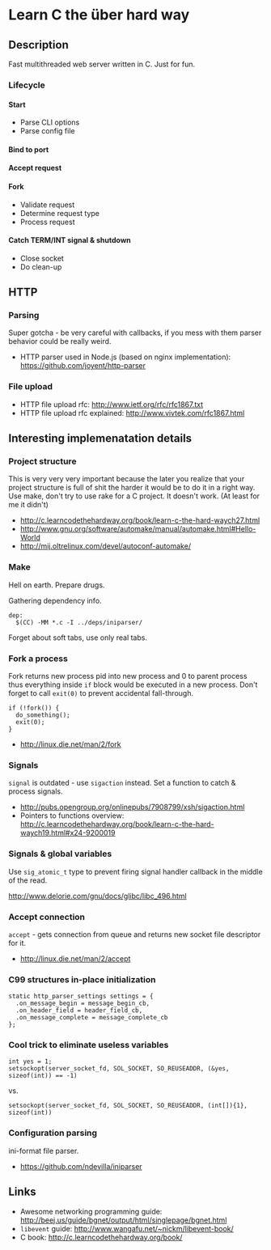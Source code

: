 # Learn C the über hard way

## Description

Fast multithreaded web server written in C. Just for fun.

### Lifecycle

#### Start
* Parse CLI options
* Parse config file

#### Bind to port
#### Accept request
#### Fork
* Validate request
* Determine request type
* Process request

#### Catch TERM/INT signal & shutdown
* Close socket
* Do clean-up

## HTTP

### Parsing

Super gotcha - be very careful with callbacks, if you mess with them parser behavior could be really weird.

* HTTP parser used in Node.js (based on nginx implementation): https://github.com/joyent/http-parser

### File upload
* HTTP file upload rfc: http://www.ietf.org/rfc/rfc1867.txt
* HTTP file upload rfc explained: http://www.vivtek.com/rfc1867.html

## Interesting implemenatation details

### Project structure

This is very very very important because the later you realize that your project structure is full of shit the harder it would be to do it in a right way. Use make, don't try to use rake for a C project. It doesn't work. (At least for me it didn't)

* http://c.learncodethehardway.org/book/learn-c-the-hard-waych27.html
* http://www.gnu.org/software/automake/manual/automake.html#Hello-World
* http://mij.oltrelinux.com/devel/autoconf-automake/

### Make

Hell on earth. Prepare drugs.

Gathering dependency info.

    dep:
      $(CC) -MM *.c -I ../deps/iniparser/

Forget about soft tabs, use only real tabs.

### Fork a process

Fork returns new process pid into new process and 0 to parent process thus everything inside `if` block would be executed in a new process. Don't forget to call `exit(0)` to prevent accidental fall-through.

    if (!fork()) {
      do_something();
      exit(0);
    }

* http://linux.die.net/man/2/fork

### Signals

`signal` is outdated - use `sigaction` instead. Set a function to catch & process signals.

* http://pubs.opengroup.org/onlinepubs/7908799/xsh/sigaction.html
* Pointers to functions overview: http://c.learncodethehardway.org/book/learn-c-the-hard-waych19.html#x24-9200019

### Signals & global variables

Use `sig_atomic_t` type to prevent firing signal handler callback in the middle of the read.

http://www.delorie.com/gnu/docs/glibc/libc_496.html

### Accept connection

`accept` - gets connection from queue and returns new socket file descriptor for it.

* http://linux.die.net/man/2/accept

### C99 structures in-place initialization

    static http_parser_settings settings = {
      .on_message_begin = message_begin_cb,
      .on_header_field = header_field_cb,
      .on_message_complete = message_complete_cb
    };

### Cool trick to eliminate useless variables

    int yes = 1;
    setsockopt(server_socket_fd, SOL_SOCKET, SO_REUSEADDR, (&yes, sizeof(int)) == -1)

vs.

    setsockopt(server_socket_fd, SOL_SOCKET, SO_REUSEADDR, (int[]){1}, sizeof(int))

### Configuration parsing

ini-format file parser.

* https://github.com/ndevilla/iniparser

## Links

* Awesome networking programming guide: http://beej.us/guide/bgnet/output/html/singlepage/bgnet.html
* `libevent` guide: http://www.wangafu.net/~nickm/libevent-book/
* C book: http://c.learncodethehardway.org/book/
